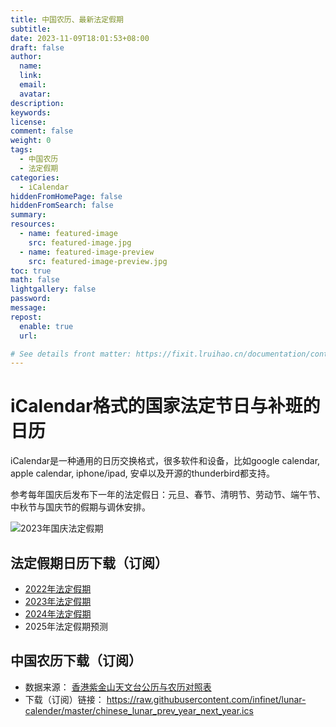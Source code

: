 ```yaml
---
title: 中国农历、最新法定假期
subtitle:
date: 2023-11-09T18:01:53+08:00
draft: false
author:
  name:
  link:
  email:
  avatar:
description:
keywords:
license:
comment: false
weight: 0
tags:
  - 中国农历
  - 法定假期
categories:
  - iCalendar
hiddenFromHomePage: false
hiddenFromSearch: false
summary:
resources:
  - name: featured-image
    src: featured-image.jpg
  - name: featured-image-preview
    src: featured-image-preview.jpg
toc: true
math: false
lightgallery: false
password:
message:
repost:
  enable: true
  url:

# See details front matter: https://fixit.lruihao.cn/documentation/content-management/introduction/#front-matter
---
```


# iCalendar格式的国家法定节日与补班的日历

iCalendar是一种通用的日历交换格式，很多软件和设备，比如google calendar, apple calendar, iphone/ipad, 安卓以及开源的thunderbird都支持。

参考每年国庆后发布下一年的法定假日：元旦、春节、清明节、劳动节、端午节、中秋节与国庆节的假期与调休安排。

![2023年国庆法定假期](/images/2023_vacation_example.png "2023_vacation_example.png")

## 法定假期日历下载（订阅）

- [2022年法定假期](/data/calendar-archives/chinese-public-holidays-2022.ics)
- [2023年法定假期](/data/calendar-archives/chinese-public-holidays-2023.ics)
- [2024年法定假期](/data/calendar-archives/chinese-public-holidays-2024.ics)
- 2025年法定假期预测

## 中国农历下载（订阅）

- 数据来源： [香港紫金山天文台公历与农历对照表](https://www.hko.gov.hk/sc/gts/time/conversion.htm)
- 下载（订阅）链接： <https://raw.githubusercontent.com/infinet/lunar-calender/master/chinese_lunar_prev_year_next_year.ics>
